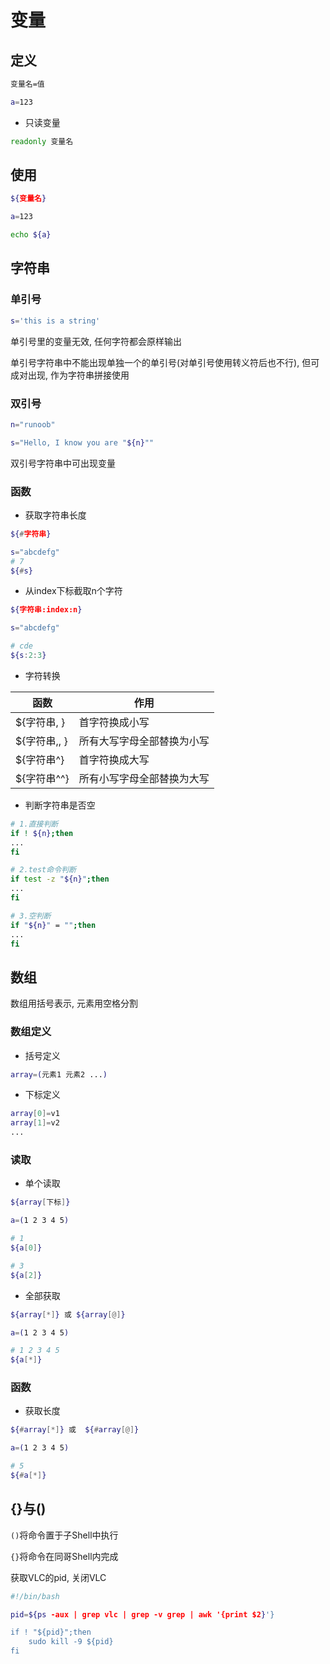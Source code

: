 <!--
 * @Description: 
 * @Version: 1.0
 * @Author: DaLao
 * @Email: dalao@xxx.com
 * @Date: 2021-10-10 00:15:19
 * @LastEditors: dalao_li
 * @LastEditTime: 2023-05-07 00:14:23
-->

# 变量

## 定义

```sh
变量名=值
```

```sh
a=123
```

- 只读变量
  
```sh
readonly 变量名
```

## 使用

```sh
${变量名}
```

```sh
a=123

echo ${a}
```

## 字符串

### 单引号

```sh
s='this is a string'
```

单引号里的变量无效, 任何字符都会原样输出

单引号字符串中不能出现单独一个的单引号(对单引号使用转义符后也不行), 但可成对出现, 作为字符串拼接使用

### 双引号

```sh
n="runoob"

s="Hello, I know you are "${n}""
```

双引号字符串中可出现变量

### 函数

- 获取字符串长度
  
```sh
${#字符串}
```

```sh
s="abcdefg"
# 7
${#s}
```

- 从index下标截取n个字符
  
```sh
${字符串:index:n}
```

```sh
s="abcdefg"

# cde
${s:2:3}
```

- 字符转换

| 函数         | 作用                       |
| ------------ | -------------------------- |
| ${字符串, }  | 首字符换成小写             |
| ${字符串,, } | 所有大写字母全部替换为小写 |
| ${字符串^}   | 首字符换成大写             |
| ${字符串^^}  | 所有小写字母全部替换为大写 |

- 判断字符串是否空

```sh
# 1.直接判断
if ! ${n};then
...
fi

# 2.test命令判断
if test -z "${n}";then
...
fi

# 3.空判断
if "${n}" = "";then
...
fi
```

## 数组

数组用括号表示, 元素用空格分割

### 数组定义

- 括号定义

```sh
array=(元素1 元素2 ...)
```

- 下标定义

```sh
array[0]=v1
array[1]=v2
...
```

### 读取

- 单个读取
  
```sh
${array[下标]}
```

```sh
a=(1 2 3 4 5)

# 1
${a[0]}

# 3
${a[2]}
```

- 全部获取

```sh
${array[*]} 或 ${array[@]}
```

```sh
a=(1 2 3 4 5)

# 1 2 3 4 5
${a[*]}
```

### 函数

- 获取长度

```sh
${#array[*]} 或  ${#array[@]}
```

```sh
a=(1 2 3 4 5)

# 5
${#a[*]}
```

## {}与()

`()`将命令置于子Shell中执行

`{}`将命令在同哥Shell内完成

获取VLC的pid, 关闭VLC

```sh
#!/bin/bash

pid=${ps -aux | grep vlc | grep -v grep | awk '{print $2}'}

if ! "${pid}";then
    sudo kill -9 ${pid}
fi
```
